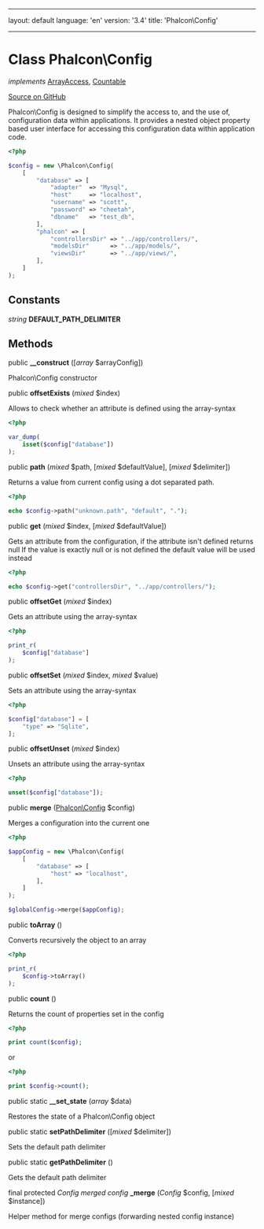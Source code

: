 * * *

layout: default language: 'en' version: '3.4' title: 'Phalcon\Config'

* * *

# Class **Phalcon\Config**

*implements* [ArrayAccess](http://php.net/manual/en/class.arrayaccess.php), [Countable](http://php.net/manual/en/class.countable.php)

<a href="https://github.com/phalcon/cphalcon/tree/v3.4.0/phalcon/config.zep" class="btn btn-default btn-sm">Source on GitHub</a>

Phalcon\Config is designed to simplify the access to, and the use of, configuration data within applications. It provides a nested object property based user interface for accessing this configuration data within application code.

```php
<?php

$config = new \Phalcon\Config(
    [
        "database" => [
            "adapter"  => "Mysql",
            "host"     => "localhost",
            "username" => "scott",
            "password" => "cheetah",
            "dbname"   => "test_db",
        ],
        "phalcon" => [
            "controllersDir" => "../app/controllers/",
            "modelsDir"      => "../app/models/",
            "viewsDir"       => "../app/views/",
        ],
    ]
);

```

## Constants

*string* **DEFAULT_PATH_DELIMITER**

## Methods

public **__construct** ([*array* $arrayConfig])

Phalcon\Config constructor

public **offsetExists** (*mixed* $index)

Allows to check whether an attribute is defined using the array-syntax

```php
<?php

var_dump(
    isset($config["database"])
);

```

public **path** (*mixed* $path, [*mixed* $defaultValue], [*mixed* $delimiter])

Returns a value from current config using a dot separated path.

```php
<?php

echo $config->path("unknown.path", "default", ".");

```

public **get** (*mixed* $index, [*mixed* $defaultValue])

Gets an attribute from the configuration, if the attribute isn't defined returns null If the value is exactly null or is not defined the default value will be used instead

```php
<?php

echo $config->get("controllersDir", "../app/controllers/");

```

public **offsetGet** (*mixed* $index)

Gets an attribute using the array-syntax

```php
<?php

print_r(
    $config["database"]
);

```

public **offsetSet** (*mixed* $index, *mixed* $value)

Sets an attribute using the array-syntax

```php
<?php

$config["database"] = [
    "type" => "Sqlite",
];

```

public **offsetUnset** (*mixed* $index)

Unsets an attribute using the array-syntax

```php
<?php

unset($config["database"]);

```

public **merge** ([Phalcon\Config](/3.4/en/api/Phalcon_Config) $config)

Merges a configuration into the current one

```php
<?php

$appConfig = new \Phalcon\Config(
    [
        "database" => [
            "host" => "localhost",
        ],
    ]
);

$globalConfig->merge($appConfig);

```

public **toArray** ()

Converts recursively the object to an array

```php
<?php

print_r(
    $config->toArray()
);

```

public **count** ()

Returns the count of properties set in the config

```php
<?php

print count($config);

```

or

```php
<?php

print $config->count();

```

public static **__set_state** (*array* $data)

Restores the state of a Phalcon\Config object

public static **setPathDelimiter** ([*mixed* $delimiter])

Sets the default path delimiter

public static **getPathDelimiter** ()

Gets the default path delimiter

final protected *Config merged config* **_merge** (*Config* $config, [*mixed* $instance])

Helper method for merge configs (forwarding nested config instance)